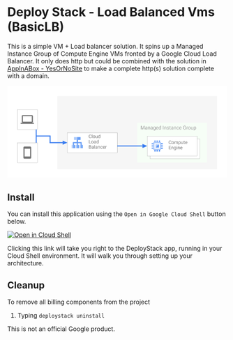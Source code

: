 # Deploy Stack - Load Balanced Vms (BasicLB) 

This is a simple VM + Load balancer solution.  It spins up a Managed Instance
Group of Compute Engine VMs fronted by a Google Cloud Load Balancer. It only 
does http but could be combined with the solution in [AppInABox - YesOrNoSite](https://github.com/GoogleCloudPlatform/deploystack_yesornosite)
to make a complete http(s) solution complete with a domain. 


![BasicLB architecture](/architecture.png)

## Install
You can install this application using the `Open in Google Cloud Shell` button 
below. 

<a href="https://ssh.cloud.google.com/cloudshell/editor?cloudshell_git_repo=https%3A%2F%2Fgithub.com%2FGoogleCloudPlatform%2Fdeploystack-load-balanced-vms&shellonly=true&cloudshell_image=gcr.io/ds-artifacts-cloudshell/deploystack_custom_image" target="_new">
    <img alt="Open in Cloud Shell" src="https://gstatic.com/cloudssh/images/open-btn.svg">
</a>

Clicking this link will take you right to the DeployStack app, running in your 
Cloud Shell environment. It will walk you through setting up your architecture.  

## Cleanup 
To remove all billing components from the project
1. Typing `deploystack uninstall`


This is not an official Google product.